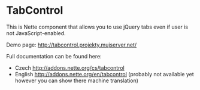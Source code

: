TabControl
==========

This is Nette component that allows you to use jQuery tabs even if user is not JavaScript-enabled.

Demo page: http://tabcontrol.projekty.mujserver.net/

Full documentation can be found here:
- Czech http://addons.nette.org/cs/tabcontrol
- English http://addons.nette.org/en/tabcontrol (probably not available yet however you can show there machine translation)
